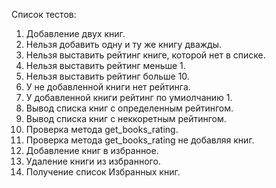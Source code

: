 Список тестов:

1. Добавление двух книг.
2. Нельзя добавить одну и ту же книгу дважды.
3. Нельзя выставить рейтинг книге, которой нет в списке.
4. Нельзя выставить рейтинг меньше 1.
5. Нельзя выставить рейтинг больше 10.
6. У не добавленной книги нет рейтинга.
7. У добавленной книги рейтинг по умиолчанию 1.
8. Вывод списка книг с определенным рейтингом.
9. Вывод списка книг с неккоретным рейтингом.
10. Проверка метода get_books_rating.
11. Проверка метода get_books_rating не добавляя книг.
12. Добавление книг в избранное.
13. Удаление книги из избранного.
14. Получение список Избранных книг.

